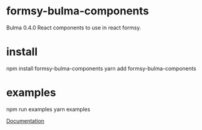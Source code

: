 # formsy-bulma-components
 Bulma 0.4.0 React components to use in react formsy.

# install
 npm install formsy-bulma-components
 yarn add formsy-bulma-components
 
# examples
 npm run examples
 yarn examples
 
 
 [Documentation](https://github.com/twisty/formsy-react-components)
